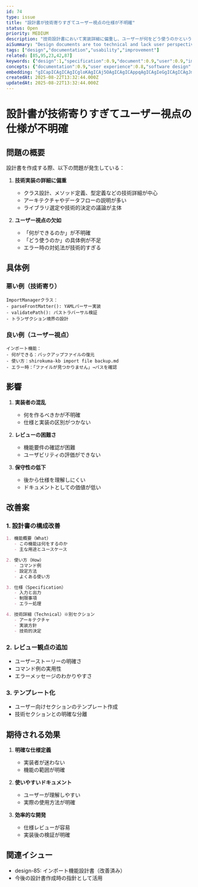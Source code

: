 ```yaml
---
id: 74
type: issue
title: "設計書が技術寄りすぎてユーザー視点の仕様が不明確"
status: Open
priority: MEDIUM
description: "技術設計書において実装詳細に偏重し、ユーザーが何をどう使うのかという仕様が不明確になる問題"
aiSummary: "Design documents are too technical and lack user perspective, focusing on implementation details rather than user requirements and usability specifications"
tags: ["design","documentation","usability","improvement"]
related: [85,95,23,42,87]
keywords: {"design":1,"specification":0.9,"document":0.9,"user":0.9,"implementation":0.8}
concepts: {"documentation":0.9,"user experience":0.8,"software design":0.8,"technical writing":0.7,"project management":0.6}
embedding: "gICapICAgICAgICgloKAgICAj5OAgICAgICAppqAgICAgIeGgICAgICAgJmVhoCAgICWiICAgICAgICHkI6AgICAh42AgICAgICAiZKRgICAgI2agICAgICAgIaIj4CAgICYoYCAgICAgICOhZCAgICAn5+AgICAgICAm4yJgIA="
createdAt: 2025-08-22T13:32:44.000Z
updatedAt: 2025-08-22T13:32:44.000Z
---
```


# 設計書が技術寄りすぎてユーザー視点の仕様が不明確

## 問題の概要

設計書を作成する際、以下の問題が発生している：

1. **技術実装の詳細に偏重**
   - クラス設計、メソッド定義、型定義などの技術詳細が中心
   - アーキテクチャやデータフローの説明が多い
   - ライブラリ選定や技術的決定の議論が主体

2. **ユーザー視点の欠如**
   - 「何ができるのか」が不明確
   - 「どう使うのか」の具体例が不足
   - エラー時の対処法が技術的すぎる

## 具体例

### 悪い例（技術寄り）
```
ImportManagerクラス：
- parseFrontMatter(): YAMLパーサー実装
- validatePath(): パストラバーサル検証
- トランザクション境界の設計
```

### 良い例（ユーザー視点）
```
インポート機能：
- 何ができる：バックアップファイルの復元
- 使い方：shirokuma-kb import file backup.md
- エラー時：「ファイルが見つかりません」→パスを確認
```

## 影響

1. **実装者の混乱**
   - 何を作るべきかが不明確
   - 仕様と実装の区別がつかない

2. **レビューの困難さ**
   - 機能要件の確認が困難
   - ユーザビリティの評価ができない

3. **保守性の低下**
   - 後から仕様を理解しにくい
   - ドキュメントとしての価値が低い

## 改善案

### 1. 設計書の構成改善
```markdown
1. 機能概要（What）
   - この機能は何をするのか
   - 主な用途とユースケース

2. 使い方（How）
   - コマンド例
   - 設定方法
   - よくある使い方

3. 仕様（Specification）
   - 入力と出力
   - 制限事項
   - エラー処理

4. 技術詳細（Technical）※別セクション
   - アーキテクチャ
   - 実装方針
   - 技術的決定
```

### 2. レビュー観点の追加
- ユーザーストーリーの明確さ
- コマンド例の実用性
- エラーメッセージのわかりやすさ

### 3. テンプレート化
- ユーザー向けセクションのテンプレート作成
- 技術セクションとの明確な分離

## 期待される効果

1. **明確な仕様定義**
   - 実装者が迷わない
   - 機能の範囲が明確

2. **使いやすいドキュメント**
   - ユーザーが理解しやすい
   - 実際の使用方法が明確

3. **効率的な開発**
   - 仕様レビューが容易
   - 実装後の検証が明確

## 関連イシュー

- design-85: インポート機能設計書（改善済み）
- 今後の設計書作成時の指針として活用